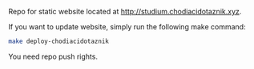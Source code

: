 Repo for static website located at <http://studium.chodiacidotaznik.xyz>.

If you want to update website, simply run the following make command:

```bash
make deploy-chodiacidotaznik
```

You need repo push rights.
